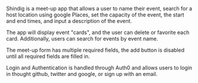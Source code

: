 Shindig is a meet-up app that allows a user to name their event, search for a host location using google Places, set the capacity of the event, the start and end times, and input a description of the event.

The app will display event "cards", and the user can delete or favorite each card. Additionally, users can search for events by event name.

The meet-up form has multiple required fields, the add button is disabled until all required fields are filled in.

Login and Authentication is handled through Auth0 and allows users to login in thought github, twitter and google, or sign up with an email.
